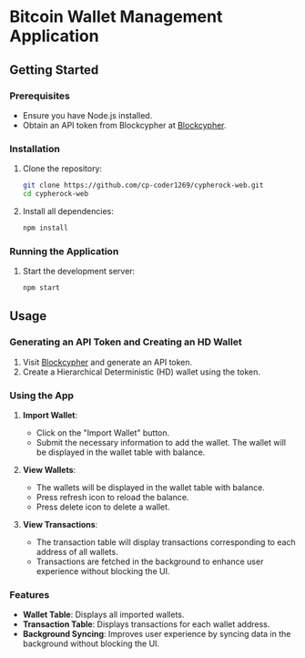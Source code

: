 # Bitcoin Wallet Management Application

## Getting Started

### Prerequisites

- Ensure you have Node.js installed.
- Obtain an API token from Blockcypher at [Blockcypher](https://www.blockcypher.com/).

### Installation

1. Clone the repository:
   ```bash
   git clone https://github.com/cp-coder1269/cypherock-web.git
   cd cypherock-web
   ```

2. Install all dependencies:
   ```bash
   npm install
   ```

### Running the Application

1. Start the development server:
   ```bash
   npm start
   ```

## Usage

### Generating an API Token and Creating an HD Wallet

1. Visit [Blockcypher](https://www.blockcypher.com/) and generate an API token.
2. Create a Hierarchical Deterministic (HD) wallet using the token.

### Using the App

1. **Import Wallet**:
   - Click on the "Import Wallet" button.
   - Submit the necessary information to add the wallet. The wallet will be displayed in the wallet table with balance.

2. **View Wallets**:
   - The wallets will be displayed in the wallet table with balance.
   - Press refresh icon to reload the balance.
   - Press delete icon to delete a wallet.

3. **View Transactions**:
   - The transaction table will display transactions corresponding to each address of all wallets.
   - Transactions are fetched in the background to enhance user experience without blocking the UI.

### Features

- **Wallet Table**: Displays all imported wallets.
- **Transaction Table**: Displays transactions for each wallet address.
- **Background Syncing**: Improves user experience by syncing data in the background without blocking the UI.
